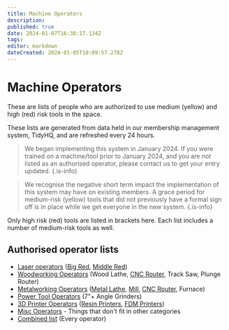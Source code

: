 ```yaml
---
title: Machine Operators
description: 
published: true
date: 2024-01-07T16:38:17.134Z
tags: 
editor: markdown
dateCreated: 2024-01-05T10:09:57.278Z
---
```


# Machine Operators

These are lists of people who are authorized to use medium (yellow) and high (red) risk tools in the space.

These lists are generated from data held in our membership management system, TidyHQ, and are refreshed every 24 hours.

> We began implementing this system in January 2024. If you were trained on a machine/tool prior to January 2024, and you are not listed as an authorised operator, please contact us to get your entry updated.
{.is-info}

> We recognise the negative short term impact the implementation of this system may have on existing members. A grace period for medium-risk (yellow) tools that did not previously have a formal sign off is in place while we get everyone in the new system.
{.is-info}


Only high risk (red) tools are listed in brackets here. Each list includes a number of medium-risk tools as well.

## Authorised operator lists

 * [Laser operators](/docs/reports/Laser_operators) ([Big Red](/tools/lasers/bigred), [Middle Red](/tools/lasers/middlered))
 * [Woodworking Operators](/docs/reports/Wood_operators) (Wood Lathe, [CNC Router](/tools/cnc/swarf/swarfomat), Track Saw, Plunge Router)
 * [Metalworking Operators](/docs/reports/Metal_operators) ([Metal Lathe](/tools/lathe), [Mill](/tools/milling_machine), [CNC Router](/tools/cnc/swarf/swarfomat), Furnace)
 * [Power Tool Operators](/docs/reports/Power_operators) (7"+ Angle Grinders)
 * [3D Printer Operators](/docs/reports/Printer_operators) ([Resin Printers](/tools/3dprinters/home#resin), [FDM Printers](/tools/3dprinters/home#fdm-filament))
 * [Misc Operators](/docs/reports/Misc_operators) - Things that don't fit in other categories
 * [Combined list](/docs/reports/All_operators) (Every operator)